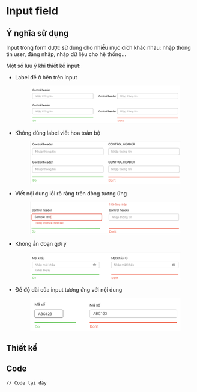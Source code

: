 # Input field



## Ý nghĩa sử dụng

Input trong form được sử dụng cho nhiều mục đích khác nhau: nhập thông tin user, đăng nhập, nhập dữ liệu cho hệ thống...

Một số lưu ý khi thiết kế input:

*   Label để ở bên trên input

    <figure><img src="../../../.gitbook/assets/image (5).png" alt=""><figcaption></figcaption></figure>
*   Không dùng label viết hoa toàn bộ

    <figure><img src="../../../.gitbook/assets/image (10).png" alt=""><figcaption></figcaption></figure>
*   Viết nội dung lỗi rõ ràng trên dòng tương ứng

    <figure><img src="../../../.gitbook/assets/image (11).png" alt=""><figcaption></figcaption></figure>
*   Không ẩn đoạn gợi ý

    <figure><img src="../../../.gitbook/assets/image (3).png" alt=""><figcaption></figcaption></figure>
*   Để độ dài của input tương ứng với nội dung

    <figure><img src="../../../.gitbook/assets/image (9).png" alt=""><figcaption></figcaption></figure>

## Thiết kế

## Code

```
// Code tại đây


```
